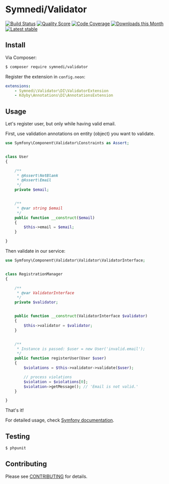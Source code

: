 # Symnedi/Validator

[![Build Status](https://img.shields.io/travis/Symnedi/Validator.svg?style=flat-square)](https://travis-ci.org/Symnedi/Validator)
[![Quality Score](https://img.shields.io/scrutinizer/g/Symnedi/Validator.svg?style=flat-square)](https://scrutinizer-ci.com/g/Symnedi/Validator)
[![Code Coverage](https://img.shields.io/scrutinizer/coverage/g/Symnedi/Validator.svg?style=flat-square)](https://scrutinizer-ci.com/g/Symnedi/Validator)
[![Downloads this Month](https://img.shields.io/packagist/dm/symnedi/validator.svg?style=flat-square)](https://packagist.org/packages/symnedi/validator)
[![Latest stable](https://img.shields.io/packagist/v/symnedi/validator.svg?style=flat-square)](https://packagist.org/packages/symnedi/validator)


## Install

Via Composer:

```sh
$ composer require symnedi/validator
```

Register the extension in `config.neon`:

```yaml
extensions:
	- Symnedi\Validator\DI\ValidatorExtension
	- Kdyby\Annotations\DI\AnnotationsExtension
```


## Usage

Let's register user, but only while having valid email.

First, use validation annotations on entity (object) you want to validate.


```php
use Symfony\Component\Validator\Constraints as Assert;


class User
{

	/**
	 * @Assert\NotBlank
	 * @Assert\Email
	 */
	private $email;


	/**
	 * @var string $email
	 */
	public function __construct($email)
	{
		$this->email = $email;
	}

}
```


Then validate in our service:

```php
use Symfony\Component\Validator\Validator\ValidatorInterface;


class RegistrationManager
{

	/**
	 * @var ValidatorInterface
	 */
	private $validator;


	public function __construct(ValidatorInterface $validator)
	{
		$this->validator = $validator;
	}


	/**
	 * Instance is passed: $user = new User('invalid.email');
	 */
	public function registerUser(User $user)
	{
		$violations = $this->validator->validate($user);

		// process violations
		$violation = $violations[0];
		$violation->getMessage(); // 'Email is not valid.'
	}

}
```

That's it!

For detailed usage, check [Symfony documentation](http://symfony.com/doc/current/book/validation.html).


## Testing

```sh
$ phpunit
```


## Contributing

Please see [CONTRIBUTING](CONTRIBUTING.md) for details.
